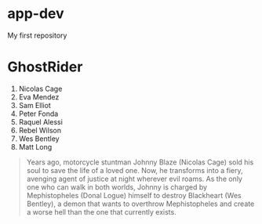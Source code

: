 # app-dev
My first repository
# GhostRider
1. Nicolas Cage
2. Eva Mendez
3. Sam Elliot
4. Peter Fonda
5. Raquel Alessi
6. Rebel Wilson
7. Wes Bentley
8. Matt Long
>Years ago, motorcycle stuntman Johnny Blaze (Nicolas Cage) sold his soul to save the life of a loved one. Now, he transforms into a fiery, avenging agent of justice at night wherever evil roams. As the only one who can walk in both worlds, Johnny is charged by Mephistopheles (Donal Logue) himself to destroy Blackheart (Wes Bentley), a demon that wants to overthrow Mephistopheles and create a worse hell than the one that currently exists.
